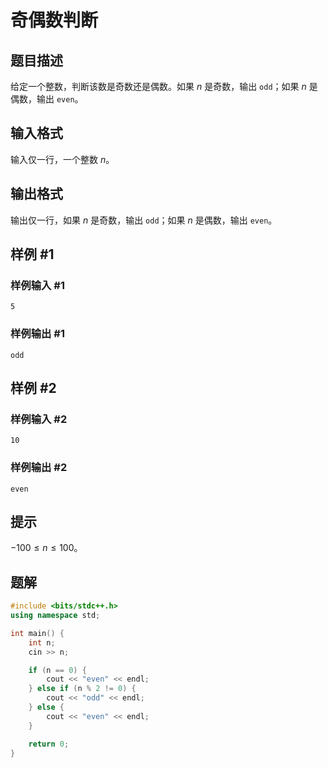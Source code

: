 # 奇偶数判断

## 题目描述

给定一个整数，判断该数是奇数还是偶数。如果 $n$ 是奇数，输出 `odd`；如果 $n$ 是偶数，输出 `even`。

## 输入格式

输入仅一行，一个整数 $n$。

## 输出格式

输出仅一行，如果 $n$ 是奇数，输出 `odd`；如果 $n$ 是偶数，输出 `even`。

## 样例 #1

### 样例输入 #1

```
5
```

### 样例输出 #1

```
odd
```

## 样例 #2

### 样例输入 #2

```
10
```

### 样例输出 #2

```
even
```

## 提示

$-100\le n\le 100$。

## 题解
```cpp
#include <bits/stdc++.h>
using namespace std;

int main() {
    int n;
    cin >> n;

    if (n == 0) {
        cout << "even" << endl;
    } else if (n % 2 != 0) {
        cout << "odd" << endl;
    } else {
        cout << "even" << endl;
    }

    return 0;
}
```